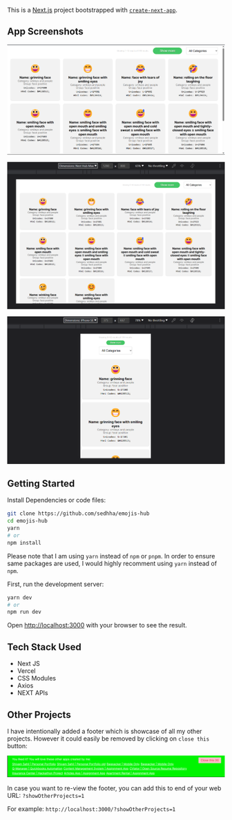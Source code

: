 This is a [Next.js](https://nextjs.org/) project bootstrapped with [`create-next-app`](https://github.com/vercel/next.js/tree/canary/packages/create-next-app).

## App Screenshots

![Laptop View](src/readme-assets/image.png)

![Tablet View](src/readme-assets/image-1.png)

![Mobile View](src/readme-assets/image-2.png)

## Getting Started

Install Dependencies or code files:

```bash
git clone https://github.com/sedhha/emojis-hub
cd emojis-hub
yarn
# or
npm install
```

Please note that I am using `yarn` instead of `npm` or `pnpm`. In order to ensure same packages are used, I would highly recomment using `yarn` instead of `npm`.

First, run the development server:

```bash
yarn dev
# or
npm run dev
```

Open [http://localhost:3000](http://localhost:3000) with your browser to see the result.

## Tech Stack Used

- Next JS
- Vercel
- CSS Modules
- Axios
- NEXT APIs

## Other Projects

I have intentionally added a footer which is showcase of all my other projects. However it could easily be removed by clicking on `close this` button:

![Remove the Image Icon](/src/readme-assets/remove-image.png)

In case you want to re-view the footer, you can add this to end of your web URL:
`?showOtherProjects=1`

For example: `http://localhost:3000/?showOtherProjects=1`
